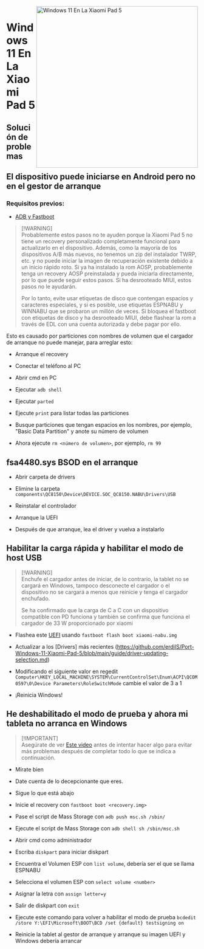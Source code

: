 <img align="right" src="https://raw.githubusercontent.com/erdilS/Port-Windows-11-Xiaomi-Pad-5/main/nabu.png" width="425" alt="Windows 11 En La Xiaomi Pad 5">

# Windows 11 En La Xiaomi Pad 5

## Solución de problemas


## El dispositivo puede iniciarse en Android pero no en el gestor de arranque

### Requisitos previos:

- [ADB y Fastboot](https://developer.android.com/studio/releases/platform-tools)

> [!WARNING]\
> Probablemente estos pasos no te ayuden porque la Xiaomi Pad 5 no tiene un recovery personalizado completamente funcional para actualizarlo en el dispositivo. Además, como la mayoría de los dispositivos A/B más nuevos, no tenemos un zip del instalador TWRP, etc. y no puede iniciar la imagen de recuperación existente debido a un inicio rápido roto. Si ya ha instalado la rom AOSP, probablemente tenga un recovery AOSP preinstalada y pueda iniciarla directamente, por lo que puede seguir estos pasos. Si ha desrooteado MIUI, estos pasos no le ayudarán.
>
> Por lo tanto, evite usar etiquetas de disco que contengan espacios y caracteres especiales, y si es posible, use etiquetas ESPNABU y WINNABU que se probaron un millón de veces. Si bloquea el fastboot con etiquetas de disco y ha desrooteado MIUI, debe flashear la rom a través de EDL con una cuenta autorizada y debe pagar por ello.


Esto es causado por particiones con nombres de volumen que el cargador de arranque no puede manejar, para arreglar esto:

- Arranque el recovery

- Conectar el teléfono al PC

- Abrir cmd en PC

- Ejecutar ```adb shell```

- Ejecutar ```parted```

- Ejecute ```print``` para listar todas las particiones

- Busque particiones que tengan espacios en los nombres, por ejemplo, "Basic Data Partition" y anote su número de volumen

- Ahora ejecute ```rm <número de volumen>```, por ejemplo, ```rm 99```


## fsa4480.sys BSOD en el arranque

- Abrir carpeta de drivers

- Elimine la carpeta ```components\QC8150\Device\DEVICE.SOC_QC8150.NABU\Drivers\USB```

- Reinstalar el controlador

- Arranque la UEFI

- Después de que arranque, lea el driver y vuelva a instalarlo

## Habilitar la carga rápida y habilitar el modo de host USB

> [!WARNING]\
> Enchufe el cargador antes de iniciar, de lo contrario, la tablet no se cargará en Windows, tampoco desconecte el cargador o el dispositivo no se cargará a menos que reinicie y tenga el cargador enchufado.
>
> Se ha confirmado que la carga de C a C con un dispositivo compatible con PD funciona y también se confirma que funciona el cargador de 33 W proporcionado por xiaomi


- Flashea este [UEFI](https://github.com/kmille36/TempStorage/blob/main/xiaomi-nabu.img?raw=true) usando ```fastboot flash boot xiaomi-nabu.img```

- Actualizar a los [Drivers] más recientes (https://github.com/erdilS/Port-Windows-11-Xiaomi-Pad-5/blob/main/guide/driver-updating-selection.md)

- Modificando el siguiente valor en regedit ```Computer\HKEY_LOCAL_MACHINE\SYSTEM\CurrentControlSet\Enum\ACPI\QCOM0597\0\Device Parameters\RoleSwitchMode``` cambie el valor de 3 a 1

- ¡Reinicia Windows!

## He deshabilitado el modo de prueba y ahora mi tableta no arranca en Windows

> [!IMPORTANT]\
> Asegúrate de ver [Este video](https://youtu.be/oHg5SJYRHA0) antes de intentar hacer algo para evitar más problemas después de completar todo lo que se indica a continuación.

- Mírate bien

- Date cuenta de lo decepcionante que eres.

- Sigue lo que está abajo

- Inicie el recovery con ```fastboot boot <recovery.img>```

- Pase el script de Mass Storage con ```adb push msc.sh /sbin/```

- Ejecute el script de Mass Storage con ```adb shell sh /sbin/msc.sh```

- Abrir cmd como administrador

- Escriba ```diskpart``` para iniciar diskpart

- Encuentra el Volumen ESP con ```list volume```, debería ser el que se llama ESPNABU

- Selecciona el volumen ESP con ```select volume <number>```

- Asignar la letra con ```assign letter=y```

- Salir de diskpart con ```exit```

- Ejecute este comando para volver a habilitar el modo de prueba ```bcdedit /store Y:\EFI\Microsoft\BOOT\BCD /set {default} testsigning on```

- Reinicie la tablet al gestor de arranque y arranque su imagen UEFI y Windows debería arrancar
